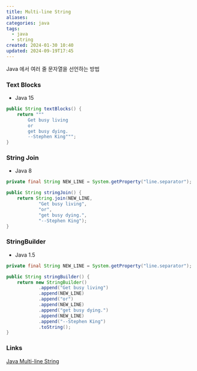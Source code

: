 ```yaml
---
title: Multi-line String
aliases: 
categories: java
tags:
  - java
  - string
created: 2024-01-30 10:40
updated: 2024-09-19T17:45
---
```

Java 에서 여러 줄 문자열을 선언하는 방법

### Text Blocks

- Java 15

```java
public String textBlocks() {
    return """
        Get busy living
        or
        get busy dying.
        --Stephen King""";
}
```

### String Join

- Java 8

```java
private final String NEW_LINE = System.getProperty("line.separator");

public String stringJoin() {  
    return String.join(NEW_LINE,  
            "Get busy living",  
            "or",  
            "get busy dying.",  
            "--Stephen King");  
}
```

### StringBuilder

- Java 1.5

```java
private final String NEW_LINE = System.getProperty("line.separator");

public String stringBuilder() {
    return new StringBuilder()
            .append("Get busy living")
            .append(NEW_LINE)
            .append("or")
            .append(NEW_LINE)
            .append("get busy dying.")
            .append(NEW_LINE)
            .append("--Stephen King")
            .toString();
}
```

### Links

[Java Multi-line String](https://www.baeldung.com/java-multiline-string)
